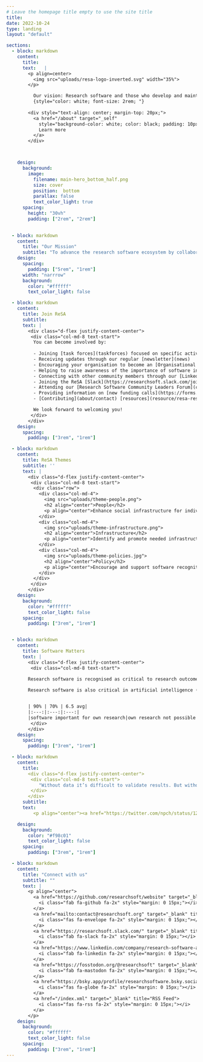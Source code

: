 ```yaml
---
# Leave the homepage title empty to use the site title
title:
date: 2022-10-24
type: landing
layout: "default"

sections:
  - block: markdown
    content: 
      title:
      text:   |
        <p align=center>
          <img src="uploads/resa-logo-inverted.svg" width="35%">
        </p>

          Our vision: Research software and those who develop and maintain it are recognised and valued as fundamental and vital to research worldwide
          {style="color: white; font-size: 2rem; "} 
        
        <div style="text-align: center; margin-top: 20px;">
          <a href="/about" target="_self" 
            style="background-color: white; color: black; padding: 10px 20px; border-radius: 6px; text-decoration: none; display: inline-block; border: 1px solid #ccc;">
            Learn more
          </a>
        </div>



    design:
      background:
        image:
          filename: main-hero_bottom_half.png
          size: cover
          position:  bottom
          parallax: false
          text_color_light: true
      spacing:
        height: "30vh"
        padding: ["2rem", "2rem"]
       

  - block: markdown
    content:
      title: "Our Mission"
      subtitle: "To advance the research software ecosystem by collaborating with decision makers and key influencers."
    design:
      spacing:
        padding: ["5rem", "1rem"]
      width: "narrrow"
      background:
        color: "#ffffff"
        text_color_light: false

  - block: markdown
    content: 
      title: Join ReSA
      subtitle:
      text: |
        <div class="d-flex justify-content-center">
         <div class="col-md-8 text-start">
          You can become involved by:
          
          - Joining [task forces](taskforces) focused on specific activities
          - Receiving updates through our regular [newsletter](news)
          - Encouraging your organisation to become an [Organisational Member](about/membership), support a [task force](taskforces/tf-support), or make a [donation](about/donate)
          - Helping to raise awareness of the importance of software in research through use of [ReSA resources](resource/resa-resources)
          - Connecting with other community members through our [Linked In](https://www.linkedin.com/company/research-software-alliance/) or at our [events](events/resa-events) 
          - Joining the ReSA [Slack](https://researchsoft.slack.com/join/shared_invite/zt-1flmrglww-SoWjAK_5TJyqLU_~Jx697w#/shared-invite/email) for decision-makers and key influencers to share what's happening in the community
          - Attending our [Research Software Community Leaders Forum](community-forum)
          - Providing information on [new funding calls](https://forms.gle/r4Jw4swUd1SXigZc9) to the [Research Software Funding Opportunities](resource/funding-opportunities)
          - [Contributing](about/contact) [resources](resource/resa-resources) and [guidelines](resource/guidelines); ideas for [task forces](taskforces), [events](events/resa-events) and [news](news); or if you have other ideas for ReSA then [let us know](about/contact). 

          We look forward to welcoming you! 
         </div>
        </div>
    design:
      spacing:
        padding: ["3rem", "1rem"]

  - block: markdown
    content:
      title: ReSA Themes
      subtitle: ''
      text: |
        <div class="d-flex justify-content-center">
         <div class="col-md-8 text-start">
          <div class="row">
            <div class="col-md-4">
              <img src="uploads/theme-people.png">
              <h2 align="center">People</h2>
              <p align="center">Enhance social infrastructure for individuals and communities to improve software practices</p>
            </div>  
            <div class="col-md-4">
              <img src="uploads/theme-infrastructure.png">
              <h2 align="center">Infrastructure</h2>
              <p align="center">Identify and promote needed infrastructure</p>
            </div>
            <div class="col-md-4">
              <img src="uploads/theme-policies.jpg">
              <h2 align="center">Policy</h2>
              <p align="center">Encourage and support software recognition</p>
            </div>
          </div>
         </div>
        </div>          
    design:     
      background:
        color: "#ffffff"
        text_color_light: false
      spacing:
        padding: ["3rem", "1rem"]  


  - block: markdown
    content:
      title: Software Matters
      text: |
        <div class="d-flex justify-content-center">
         <div class="col-md-8 text-start">   
            
        Research software is recognised as critical to research outcomes. As early as 2014, a [UK survey](https://zenodo.org/records/14809) of 1,000 randomly chosen researchers showed that more than 90% of researchers acknowledged software as being important for their own research, and about 70% of researchers said that their research would not be possible without software. A study of [Nature papers from Jan-March 2016](https://ieeexplore.ieee.org/document/8109183) reveals that “32 of the 40 papers examined mention software, and the 32 papers contain 211 mentions of distinct pieces of software, for an average of 6.5 mentions per paper.” [2].

        Research software is also critical in artificial intelligence (AI)-driven research, and the technological infrastructure to support AI acceleration must include research software and its personnel. Read our [position paper](https://doi.org/10.5281/zenodo.13350747) on this vital part of AI infrastructure, which includes recommendations for stakeholders on how to consider research software in their AI goals.


        | 90% | 70% | 6.5 avg|
        |:---:|:---:|:---:|
        |software important for own research|own research not possible without software| distinct software mentions per paper|
         </div>
        </div>  
    design:
      spacing:
        padding: ["3rem", "1rem"]

  - block: markdown
    content:
      title: 
        <div class="d-flex justify-content-center">
         <div class="col-md-8 text-start"> 
            "Without data it’s difficult to validate results. But without code, we waste the opportunity to advance science."
         </div>
        </div>              
      subtitle:
      text:  
          <p align="center"><a href="https://twitter.com/npch/status/1258388356431478784">Neil Chue Hong, Director, Software Sustainability Institute, University of Edinburgh, UK</a></p>

    design:
      background:
        color: "#f98c01"
        text_color_light: false
      spacing:
        padding: ["3rem", "1rem"]  

  - block: markdown
    content:
      title: "Connect with us"
      subtitle: ""
      text: |
        <p align="center">
          <a href="https://github.com/researchsoft/website" target="_blank" title="GitHub">
            <i class="fab fa-github fa-2x" style="margin: 0 15px;"></i>
          </a>
          <a href="mailto:contact@researchsoft.org" target="_blank" title="Email">
            <i class="fas fa-envelope fa-2x" style="margin: 0 15px;"></i>
          </a>
          <a href="https://researchsoft.slack.com/" target="_blank" title="Slack">
            <i class="fab fa-slack fa-2x" style="margin: 0 15px;"></i>
          </a>
          <a href="https://www.linkedin.com/company/research-software-alliance/" target="_blank" title="LinkedIn">
            <i class="fab fa-linkedin fa-2x" style="margin: 0 15px;"></i>
          </a>
          <a href="https://fosstodon.org/@researchsoft" target="_blank" title="Mastodon">
            <i class="fab fa-mastodon fa-2x" style="margin: 0 15px;"></i>
          </a>
          <a href="https://bsky.app/profile/researchsoftware.bsky.social" target="_blank" title="Bluesky">
            <i class="fas fa-globe fa-2x" style="margin: 0 15px;"></i>
          </a>         
          <a href="/index.xml" target="_blank" title="RSS Feed">
            <i class="fas fa-rss fa-2x" style="margin: 0 15px;"></i>
          </a>
        </p>
    design:
      background:
        color: "#ffffff"
        text_color_light: false
      spacing:
        padding: ["3rem", "1rem"]  
---
```

